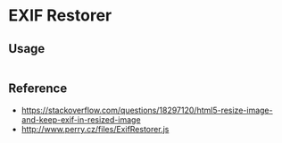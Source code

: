 # EXIF Restorer

## Usage

```typescript

```

## Reference

- https://stackoverflow.com/questions/18297120/html5-resize-image-and-keep-exif-in-resized-image
- http://www.perry.cz/files/ExifRestorer.js
